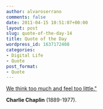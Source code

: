 ```yaml
---
author: alvaroserrano
comments: false
date: 2011-04-15 10:51:07+00:00
layout: post
slug: quote-of-the-day-14
title: Quote of the Day
wordpress_id: 1637172408
categories:
- Digital Life
- Quote
post_format:
- Quote
---
```


[We think too much and feel too little."](http://www.brainyquote.com/quotes/quotes/c/charliecha379755.html)

**Charlie Chaplin** (1889-1977).
